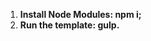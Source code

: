 <ol>
<li><strong>Install Node Modules: npm i;</strong></li>
<li><strong>Run the template: gulp.</strong></li>
</ol>
